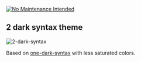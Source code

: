 [![No Maintenance Intended](http://unmaintained.tech/badge.svg)](http://unmaintained.tech/)

## 2 dark syntax theme

![2-dark-syntax](https://cloud.githubusercontent.com/assets/125300/22791004/a7c7a15e-eef0-11e6-9565-75c56ab66782.png)

Based on [one-dark-syntax](https://github.com/atom/one-dark-syntax) with less saturated colors.
